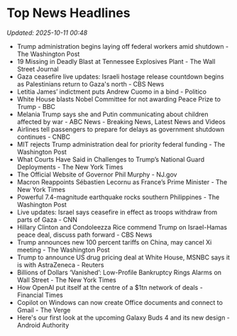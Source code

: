 # Top News Headlines

_Updated: 2025-10-11 00:48_

- Trump administration begins laying off federal workers amid shutdown - The Washington Post
- 19 Missing in Deadly Blast at Tennessee Explosives Plant - The Wall Street Journal
- Gaza ceasefire live updates: Israeli hostage release countdown begins as Palestinians return to Gaza's north - CBS News
- Letitia James’ indictment puts Andrew Cuomo in a bind - Politico
- White House blasts Nobel Committee for not awarding Peace Prize to Trump - BBC
- Melania Trump says she and Putin communicating about children affected by war - ABC News - Breaking News, Latest News and Videos
- Airlines tell passengers to prepare for delays as government shutdown continues - CNBC
- MIT rejects Trump administration deal for priority federal funding - The Washington Post
- What Courts Have Said in Challenges to Trump’s National Guard Deployments - The New York Times
- The Official Website of Governor Phil Murphy - NJ.gov
- Macron Reappoints Sébastien Lecornu as France’s Prime Minister - The New York Times
- Powerful 7.4-magnitude earthquake rocks southern Philippines - The Washington Post
- Live updates: Israel says ceasefire in effect as troops withdraw from parts of Gaza - CNN
- Hillary Clinton and Condoleezza Rice commend Trump on Israel-Hamas peace deal, discuss path forward - CBS News
- Trump announces new 100 percent tariffs on China, may cancel Xi meeting - The Washington Post
- Trump to announce US drug pricing deal at White House, MSNBC says it is with AstraZeneca - Reuters
- Billions of Dollars ‘Vanished’: Low-Profile Bankruptcy Rings Alarms on Wall Street - The New York Times
- How OpenAI put itself at the centre of a $1tn network of deals - Financial Times
- Copilot on Windows can now create Office documents and connect to Gmail - The Verge
- Here's our first look at the upcoming Galaxy Buds 4 and its new design - Android Authority